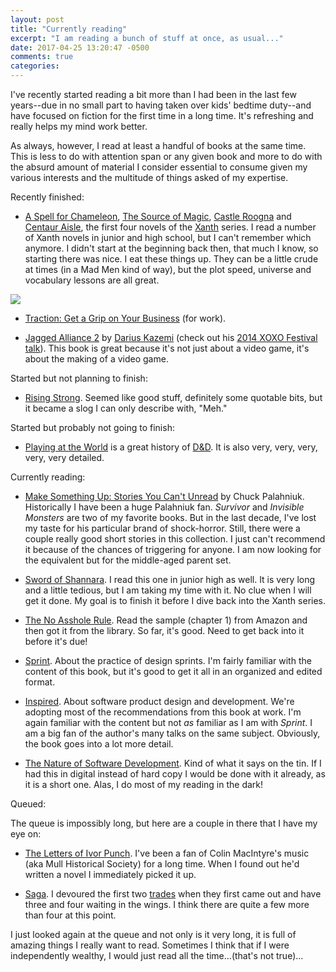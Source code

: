 ```yaml
---
layout: post
title: "Currently reading"
excerpt: "I am reading a bunch of stuff at once, as usual..."
date: 2017-04-25 13:20:47 -0500
comments: true
categories: 
---
```


I've recently started reading a bit more than I had been in the last few years--due in no small part to having taken over kids' bedtime duty--and have focused on fiction for the first time in a long time. It's refreshing and really helps my mind work better.

As always, however, I read at least a handful of books at the same time. This is less to do with attention span or any given book and more to do with the absurd amount of material I consider essential to consume given my various interests and the multitude of things asked of my expertise. 

Recently finished:

* [A Spell for Chameleon](https://en.wikipedia.org/wiki/A_Spell_for_Chameleon), [The Source of Magic](https://en.wikipedia.org/wiki/The_Source_of_Magic), [Castle Roogna](https://en.wikipedia.org/wiki/Castle_Roogna) and [Centaur Aisle](https://en.wikipedia.org/wiki/Centaur_Aisle), the first four novels of the [Xanth](https://en.wikipedia.org/wiki/Xanth) series. I read a number of Xanth novels in junior and high school, but I can't remember which anymore. I didn't start at the beginning back then, that much I know, so starting there was nice. I eat these things up. They can be a little crude at times (in a Mad Men kind of way), but the plot speed, universe and vocabulary lessons are all great.

![]({{site.url}}/assets/2017/04/words.png)

* [Traction: Get a Grip on Your Business](https://www.amazon.com/Traction-Get-Grip-Your-Business/dp/1936661837) (for work).

* [Jagged Alliance 2](https://www.goodreads.com/book/show/22886428-jagged-alliance-2) by [Darius Kazemi](http://tinysubversions.com/) (check out his [2014 XOXO Festival talk](https://www.youtube.com/watch?v=l_F9jxsfGCw)). This book is great because it's not just about a video game, it's about the making of a video game. 

Started but not planning to finish:

* [Rising Strong](https://www.goodreads.com/book/show/23317538-rising-strong). Seemed like good stuff, definitely some quotable bits, but it became a slog I can only describe with, "Meh."

Started but probably not going to finish:

* [Playing at the World](http://www.unreason.com/) is a great history of [D&D](https://en.wikipedia.org/wiki/Dungeons_%26_Dragons). It is also very, very, very, very, very detailed.

Currently reading:

* [Make Something Up: Stories You Can't Unread](https://www.goodreads.com/book/show/22822857-make-something-up) by Chuck Palahniuk. Historically I have been a huge Palahniuk fan. _Survivor_ and _Invisible Monsters_ are two of my favorite books. But in the last decade, I've lost my taste for his particular brand of shock-horror. Still, there were a couple really good short stories in this collection. I just can't recommend it because of the chances of triggering for anyone. I am now looking for the equivalent but for the middle-aged parent set. 

* [Sword of Shannara](https://www.goodreads.com/book/show/15575.The_Sword_of_Shannara?ac=1&from_search=true). I read this one in junior high as well. It is very long and a little tedious, but I am taking my time with it. No clue when I will get it done. My goal is to finish it before I dive back into the Xanth series.

* [The No Asshole Rule](https://www.goodreads.com/book/show/97905.The_No_Asshole_Rule?from_search=true). Read the sample (chapter 1) from Amazon and then got it from the library. So far, it's good. Need to get back into it before it's due!

* [Sprint](https://www.goodreads.com/book/show/25814544-sprint?ac=1&from_search=true). About the practice of design sprints. I'm fairly familiar with the content of this book, but it's good to get it all in an organized and edited format.

* [Inspired](https://www.goodreads.com/book/show/3323374-inspired?ac=1&from_search=true). About software product design and development. We're adopting most of the recommendations from this book at work. I'm again familiar with the content but not _as_ familiar as I am with _Sprint_. I am a big fan of the author's many talks on the same subject. Obviously, the book goes into a lot more detail.

* [The Nature of Software Development](http://shop.oreilly.com/product/9781941222379.do). Kind of what it says on the tin. If I had this in digital instead of hard copy I would be done with it already, as it is a short one. Alas, I do most of my reading in the dark!

Queued:

The queue is impossibly long, but here are a couple in there that I have my eye on:

* [The Letters of Ivor Punch](https://www.goodreads.com/book/show/25248845-the-letters-of-ivor-punch). I've been a fan of Colin MacIntyre's music (aka Mull Historical Society) for a long time. When I found out he'd written a novel I immediately picked it up.

* [Saga](https://en.wikipedia.org/wiki/Saga_(comic_book)). I devoured the first two [trades](https://en.wikipedia.org/wiki/Trade_paperback_(comics)) when they first came out and have three and four waiting in the wings. I think there are quite a few more than four at this point.

I just looked again at the queue and not only is it very long, it is full of amazing things I really want to read. Sometimes I think that if I were independently wealthy, I would just read all the time...(that's not true)...
